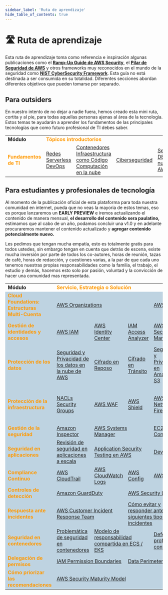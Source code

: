 ```yaml
---
sidebar_label: 'Ruta de aprendizaje'
hide_table_of_contents: true
---
```


# 🛣️ Ruta de aprendizaje
Esta ruta de aprendizaje toma como referencia e inspiración algunas publicaciones como el **[Ramp-Up Guide de AWS Security](https://d1.awsstatic.com/training-and-certification/ramp-up_guides/Ramp-Up_Guide_Security.pdf)**, el **[Pilar de Seguridad de AWS](https://docs.aws.amazon.com/es_es/wellarchitected/latest/security-pillar/welcome.html)** y otros frameworks muy reconocidos en el mundo de la seguridad como **[NIST CyberSecurity Framework](https://www.nist.gov/cyberframework)**. Esta guía no está destinada a ser consumida en su totalidad. Diferentes secciones abordan diferentes objetivos que pueden tomarse por separado.

## Para outsiders
 En nuestro intento de no dejar a nadie fuera, hemos creado esta mini ruta, cortita y al pie, para todas aquellas personas ajenas al área de la tecnología. Estos temas te ayudarán a aprender los fundamentos de las principales tecnologías que como futuro profesional de TI debes saber.

<table border="0" width="100%"> 
    <tbody>
        <tr>
            <td width="120"><b>Módulo</b></td>
            <td colspan="7"><font color="#ff9900"><b>Tópicos introductorios</b></font></td>
        </tr>
        <tr>
            <td><font color="#ff9900"><b>Fundamentos de TI</b></font></td>
            <td>
                <a href="/docs/fundamentos/redes" >Redes</a>
                <br/>
                <a href="/docs/fundamentos/serverless" >Serverless</a>
                <br/>
                <a href="/docs/fundamentos/devops" >DevOps</a>
            </td>
            <td> 
                <a href="/docs/fundamentos/contenedores" >Contenedores</a>
                <br/>
                <a href="/docs/fundamentos/iac" >Infraestructura como Código</a>
                <br/>
                <a href="/docs/computacion-en-la-nube" >Computación en la nube</a>
            </td>
            <td> 
                <a href="/docs/ciberseguridad" >Ciberseguridad</a>
                <br/>
            </td>
            <td> 
                <a href="/docs/seguridad-de-la-nube" >Seguridad DE la nube de AWS</a>
            </td>
        </tr>
    </tbody>
</table>

## Para estudiantes y profesionales de tecnología
Al momento de la publicación oficial de esta plataforma para toda nuestra comunidad en internet, pueda que no veas la mayoria de estos temas, eso es porque lanzaremos un **EARLY PREVIEW** e iremos actualizando el contenido de manera mensual, **el desarrollo del contenido sera paulatino,** estimamos que al cabo de un año, podamos concluir una v1.0 y en adelante procuraremos mantener el contenido actualizado y **agregar contenido potencialmente nuevo.**

Les pedimos que tengan mucha empatía, esto es totalmente gratis para todos ustedes, sin embargo tengan en cuenta que detrás de escena, existe mucha inversión por parte de todos los co-autores, horas de reunión, tazas de café, horas de redacción, y cuestiones varias, a la par de que cada uno tenemos nuestras propias responsabilidades como la familia, el trabajo, el estudio y demás, hacemos esto solo por pasión, voluntad y la convicción de hacer una comunidad mas representada.

<table border="0" width="100%"> 
    <tbody>
        <tr>
            <td width="120"><b>Módulo</b></td>
            <td colspan="7"><font color="#ff9900"><b>Servicio, Estrategia o Solución</b></font></td>
        </tr>
        <tr bgcolor="#BED3E1">
            <td><font color="#ff9900"><b>Cloud Foundations: Estructuras Multi-Cuenta</b></font></td>
            <td colspan="3"> 
                <a href="/docs/gobierno/organizations" >AWS Organizations</a>
            </td>
            <td colspan="4">
                <a href="/docs/gobierno/controltower" >AWS Control Tower</a>
            </td>
        </tr>
        <tr bgcolor="#BED3E1">
            <td><font color="#ff9900"><b>Gestión de identidades y accesos</b></font></td>
            <td>
                <a href="" >AWS IAM</a>
            </td>
            <td>
                <a href="" >AWS Identity Center</a>
            </td>
            <td>
                <a href="" >IAM Access Analyzer</a>
            </td>
            <td>
                <a href="" >AWS Secrets Manager</a>
            </td>
            <td>
                <a href="" >Amazon Cognito</a>
            </td>
            <td>
                <a href="" >Amazon Verified Permissions</a>
            </td>
            <td>
                <a href="" >EC2 instance Metadata Service</a>
            </td>
        </tr>
        <tr bgcolor="#BED3E1">
            <td><font color="#ff9900"><b>Protección de los datos</b></font></td>
            <td>
                <a href="" >Seguridad y Privacidad de los datos en la nube de AWS</a>
            </td>
            <td>
                <a href="" >Cifrado en Reposo</a>
            </td>
            <td>
                <a href="" >Cifrado en Tránsito</a>
            </td>
            <td>
                <a href="" >Seguridad y Privacidad en Amazon S3</a>
            </td>
            <td>
                <a href="" >Gestión de accesos en Amazon S3</a>
            </td>
            <td>
                <a href="" >Descubrimiento y clasificación de datos con Amazon Macie</a>
            </td>
            <td>
                <a href="" >AWS Wickr</a>
            </td>
        </tr>
        <tr bgcolor="#BED3E1">
            <td><font color="#ff9900"><b>Protección de la infraestructura</b></font></td>
            <td>
                <a href="" >NACLs Security Groups</a>
            </td>
            <td>
                <a href="" >AWS WAF</a>
            </td>
            <td>
                <a href="" >AWS Shield</a>
            </td>
            <td>
                <a href="" >AWS Network Firewall</a>
            </td>
            <td>
                <a href="" >Amazon Route 53 Resolver DNS Firewall</a>
            </td>
            <td>
                <a href="" >AWS Firewall Manager</a>
            </td>
            <td>
                <a href="" >AWS Verified Access</a>
            </td>
        </tr>
        <tr bgcolor="#BED3E1">
            <td><font color="#ff9900"><b>Gestión de la seguridad</b></font></td>
            <td>
                <a href="" >Amazon Inspector</a>
            </td>
            <td colspan="2">
                <a href="" >AWS Systems Manager</a>
            </td>
            <td colspan="2">
                <a href="" >EC2 Instance Connect Endpoint</a>
            </td>
            <td colspan="2">
                <a href="" >AWS Resource Access Manager</a>
            </td>
        </tr>
        <tr bgcolor="#BED3E1">
            <td><font color="#ff9900"><b>Seguridad en aplicaciones</b></font></td>
            <td>
                <a href="" >Revisión de seguridad en aplicaciones a escala</a>
            </td>
            <td colspan="2">
                <a href="" >Application Security Testing en AWS</a>
            </td>
            <td colspan="2">
                <a href="" >DevSecOps</a>
            </td>
            <td colspan="2">
                <a href="" >API Security</a>
            </td>
        </tr>
        <tr bgcolor="#BED3E1">
            <td><font color="#ff9900"><b>Compliance Continuo</b></font></td>
            <td>
                <a href="" >AWS CloudTrail</a>
            </td>
            <td>
                <a href="" >AWS CloudWatch Logs</a>
            </td>
            <td>
                <a href="" >AWS Config</a>
            </td>
            <td colspan="2">
                <a href="" >AWS Security Hub</a>
            </td>
            <td colspan="2">
                <a href="" >AWS Audit Manager</a>
            </td>
        </tr>
        <tr bgcolor="#BED3E1">
            <td><font color="#ff9900"><b>Controles de detección</b></font></td>
            <td colspan="2">
                <a href="" >Amazon GuardDuty</a>
            </td>
            <td colspan="2">
                <a href="" >AWS Security Lake</a>
            </td>
            <td colspan="3">
                <a href="" >Opciones de SIEM en AWS</a>
            </td>
        </tr>
        <tr bgcolor="#BED3E1">
            <td><font color="#ff9900"><b>Respuesta ante incidentes</b></font></td>
            <td colspan="2">
                <a href="" >AWS Customer Incident Response Team</a>
            </td>
            <td colspan="2">
                <a href="" >Cómo evitar y responder ante los siguientes tipos de incidentes</a>
            </td>
            <td colspan="3">
                <a href="" >Cyber Threat Hunting - Amazon Detective</a>
            </td>
        </tr>
        <tr bgcolor="#BED3E1">
            <td><font color="#ff9900"><b>Seguridad en contenedores</b></font></td>
            <td>
                <a href="" >Problemática de seguridad en contenedores</a>
            </td>
            <td colspan="2">
                <a href="" >Modelo de responsabilidad compartida en ECS / EKS</a>
            </td>
            <td colspan="2">
                <a href="" >Defensa en profundidad en contenedores</a>
            </td>
            <td colspan="2">
                <a href="" >Buenas prácticas de seguridad en contenedores</a>
            </td>
        </tr>
        <tr bgcolor="#BED3E1">
            <td><font color="#ff9900"><b>Delegación de permisos</b></font></td>
            <td colspan="2">
                <a href="" >IAM Permission Boundaries</a>
            </td>
            <td colspan="2">
                <a href="" >Data Perimeter</a>
            </td>
            <td colspan="3">
                <a href="" >IAM generation pipeline</a>
            </td>
        </tr>
        <tr bgcolor="#BED3E1">
            <td><font color="#ff9900"><b>Cómo priorizar las recomendaciones</b></font></td>
            <td colspan="7">
                <a href="https://maturitymodel.security.aws.dev/es/" >AWS Security Maturity Model</a>
            </td>
        </tr>
    </tbody>
</table>

